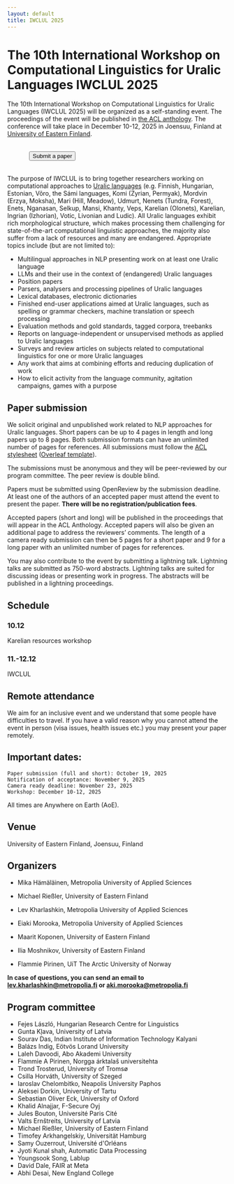 ```yaml
---
layout: default
title: IWCLUL 2025
---
```


# The 10th International Workshop on Computational Linguistics for Uralic Languages IWCLUL 2025


The 10th International Workshop on Computational Linguistics for Uralic Languages (IWCLUL 2025) will be organized as a self-standing event. The proceedings of the event will be published in [the ACL anthology](https://aclanthology.org). The conference will take place in December 10-12, 2025 in Joensuu, Finland at [University of Eastern Finland](https://www.uef.fi/en/joensuu-campus). 

<!--<div style="margin-left: 50px; margin-bottom: 32px; margin-top: 32px;">
  <button name="button" onclick="location.href='https://aclanthology.org/volumes/2024.iwclul-1/'" >Proceedings</button> <span style="padding-left: 32px;"></span> 
</div>-->

<div style="margin-left: 50px; margin-bottom: 32px; margin-top: 32px;">
  <button name="button" onclick="location.href='https://openreview.net/group?id=IWCLUL/2025/Workshop'" >Submit a paper</button>
</div>


The purpose of IWCLUL is to bring together researchers working on computational approaches to [Uralic languages](https://en.wikipedia.org/wiki/Uralic_languages) (e.g. Finnish, Hungarian, Estonian, Võro, the Sámi languages, Komi (Zyrian, Permyak), Mordvin (Erzya, Moksha), Mari (Hill, Meadow), Udmurt, Nenets (Tundra, Forest), Enets, Nganasan, Selkup, Mansi, Khanty, Veps, Karelian (Olonets), Karelian, Ingrian (Izhorian), Votic, Livonian and Ludic). All Uralic languages exhibit rich morphological structure, which makes processing them challenging for state-of-the-art computational linguistic approaches, the majority also suffer from a lack of resources and many are endangered. Appropriate topics include (but are not limited to):

- Multilingual approaches in NLP presenting work on at least one Uralic language
- LLMs and their use in the context of (endangered) Uralic languages
- Position papers
- Parsers, analysers and processing pipelines of Uralic languages
- Lexical databases, electronic dictionaries
- Finished end-user applications aimed at Uralic languages, such as spelling or grammar checkers, machine translation or speech processing
- Evaluation methods and gold standards, tagged corpora, treebanks
- Reports on language-independent or unsupervised methods as applied to Uralic languages
- Surveys and review articles on subjects related to computational linguistics for one or more Uralic languages
- Any work that aims at combining efforts and reducing duplication of work
- How to elicit activity from the language community, agitation campaigns, games with a purpose

## Paper submission

We solicit original and unpublished work related to NLP approaches for Uralic languages. Short papers can be up to 4 pages in length and long papers up to 8 pages. Both submission formats can have an unlimited number of pages for references. All submissions must follow the [ACL stylesheet](https://github.com/acl-org/acl-style-files) ([Overleaf template](https://www.overleaf.com/latex/templates/association-for-computational-linguistics-acl-conference/jvxskxpnznfj)).

The submissions must be anonymous and they will be peer-reviewed by our program committee. The peer review is double blind. 

Papers must be submitted using OpenReview by the submission deadline. At least one of the authors of an accepted paper must attend the event to present the paper. **There will be no registration/publication fees**.

Accepted papers (short and long) will be published in the proceedings that will appear in the ACL Anthology. Accepted papers will also be given an additional page to address the reviewers’ comments. The length of a camera ready submission can then be 5 pages for a short paper and 9 for a long paper with an unlimited number of pages for references.

You may also contribute to the event by submitting a lightning talk. Lightning talks are submitted as 750-word abstracts. Lightning talks are suited for discussing ideas or presenting work in progress. The abstracts will be published in a lightning proceedings. 

## Schedule
 
### 10.12

Karelian resources workshop

### 11.-12.12

IWCLUL

## Remote attendance

We aim for an inclusive event and we understand that some people have difficulties to travel. If you have a valid reason why you cannot attend the event in person (visa issues, health issues etc.) you may present your paper remotely.


## Important dates:

    Paper submission (full and short): October 19, 2025
    Notification of acceptance: November 9, 2025
    Camera ready deadline: November 23, 2025
    Workshop: December 10-12, 2025

All times are Anywhere on Earth (AoE).

## Venue

University of Eastern Finland, Joensuu, Finland

## Organizers

- Mika Hämäläinen, Metropolia University of Applied Sciences

- Michael Rießler, University of Eastern Finland

- Lev Kharlashkin, Metropolia University of Applied Sciences

- Eiaki Morooka, Metropolia University of Applied Sciences

- Maarit Koponen, University of Eastern Finland

- Ilia Moshnikov, University of Eastern Finland

- Flammie Pirinen, UiT The Arctic University of Norway
  

**In case of questions, you can send an email to lev.kharlashkin@metropolia.fi or aki.morooka@metropolia.fi**

## Program committee

- Fejes László, Hungarian Research Centre for Linguistics
- Gunta Kļava, University of Latvia
- Sourav Das, Indian Institute of Information Technology Kalyani
- Balázs Indig, Eötvös Lorand University
- Laleh Davoodi, Abo Akademi University
- Flammie A Pirinen, Norgga árktalaš universitehta
- Trond Trosterud, University of Tromsø
- Csilla Horváth, University of Szeged
- Iaroslav Chelombitko, Neapolis University Paphos
- Aleksei Dorkin, University of Tartu
- Sebastian Oliver Eck, University of Oxford
- Khalid Alnajjar, F-Secure Oyj
- Jules Bouton, Université Paris Cité
- Valts Ernštreits, University of Latvia
- Michael Rießler, University of Eastern Finland
- Timofey Arkhangelskiy, Universität Hamburg
- Samy Ouzerrout,  Université d'Orléans
- Jyoti Kunal shah, Automatic Data Processing
- Youngsook Song, Lablup
- David Dale, FAIR at Meta
- Abhi Desai, New England College


